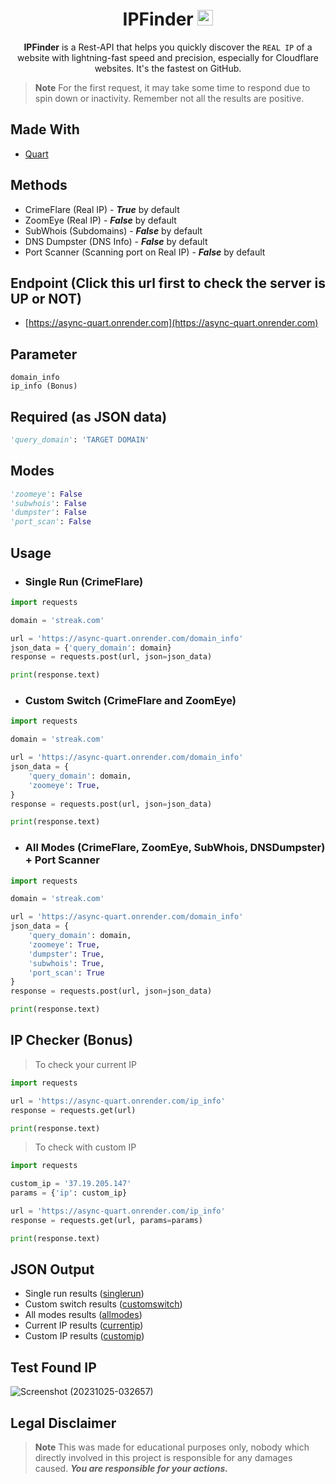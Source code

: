 <div align="center">

# IPFinder <img src="https://github.com/x404xx/Sub-finder/assets/114883816/54d26b01-0480-48fa-b188-c12088108111" width="25">

**IPFinder** is a Rest-API that helps you quickly discover the `REAL IP` of a website with lightning-fast speed and precision, especially for Cloudflare websites. It's the fastest on GitHub. 

</div>

> **Note**
> For the first request, it may take some time to respond due to spin down or inactivity. Remember not all the results are positive.

## Made With

-   [Quart](https://quart.palletsprojects.com/en/latest/index.html)

## Methods

-   CrimeFlare (Real IP) - **_True_** by default
-   ZoomEye (Real IP) - **_False_** by default
-   SubWhois (Subdomains) - **_False_** by default
-   DNS Dumpster (DNS Info) - **_False_** by default
-   Port Scanner (Scanning port on Real IP) - **_False_** by default

## Endpoint (Click this url first to check the server is UP or NOT)

-   [https://async-quart.onrender.com](https://async-quart.onrender.com)

## Parameter

```
domain_info
ip_info (Bonus)
```

## Required (as JSON data)

```python
'query_domain': 'TARGET DOMAIN'
```

## Modes

```python
'zoomeye': False
'subwhois': False
'dumpster': False
'port_scan': False
```

## Usage

-   ### Single Run (CrimeFlare)

```python
import requests

domain = 'streak.com'

url = 'https://async-quart.onrender.com/domain_info'
json_data = {'query_domain': domain}
response = requests.post(url, json=json_data)

print(response.text)
```

-   ### Custom Switch (CrimeFlare and ZoomEye)

```python
import requests

domain = 'streak.com'

url = 'https://async-quart.onrender.com/domain_info'
json_data = {
    'query_domain': domain,
    'zoomeye': True,
}
response = requests.post(url, json=json_data)

print(response.text)
```

-   ### All Modes (CrimeFlare, ZoomEye, SubWhois, DNSDumpster) + Port Scanner

```python
import requests

domain = 'streak.com'

url = 'https://async-quart.onrender.com/domain_info'
json_data = {
    'query_domain': domain,
    'zoomeye': True,
    'dumpster': True,
    'subwhois': True,
    'port_scan': True
}
response = requests.post(url, json=json_data)

print(response.text)
```

## IP Checker (Bonus)

> To check your current IP

```python
import requests

url = 'https://async-quart.onrender.com/ip_info'
response = requests.get(url)

print(response.text)
```

> To check with custom IP

```python
import requests

custom_ip = '37.19.205.147'
params = {'ip': custom_ip}

url = 'https://async-quart.onrender.com/ip_info'
response = requests.get(url, params=params)

print(response.text)
```

## JSON Output

-   Single run results ([singlerun](https://github.com/x404xx/IP-Finder/blob/main/singlerun.json))
-   Custom switch results ([customswitch](https://github.com/x404xx/IP-Finder/blob/main/customswitch.json))
-   All modes results ([allmodes](https://github.com/x404xx/IP-Finder/blob/main/allmodes.json))
-   Current IP results ([currentip](https://github.com/x404xx/IP-Finder/blob/main/currentip.json))
-   Custom IP results ([customip](https://github.com/x404xx/IP-Finder/blob/main/customip.json))

## Test Found IP

![Screenshot (20231025-032657)](https://github.com/x404xx/Sub-finder/assets/114883816/a0f64677-8279-4d91-8ebd-462f06a75136)

## Legal Disclaimer

> **Note**
> This was made for educational purposes only, nobody which directly involved in this project is responsible for any damages caused. **_You are responsible for your actions._**
